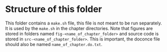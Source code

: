 # Structure of this folder
This folder contains a `make.sh` file, this file is not meant to be run separately. It is used by the `make.sh` in the chapter directories. Note that figures are stored in folders named `fig-<name_of_chapter_folder>` and source code is stored in `src-<name_of_chapter_folder>`. This is important, the doconce file should also be named `name_of_chapter.do.txt`. 

